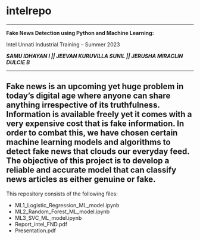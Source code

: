 # intelrepo
-------------------------------------------------------------------------------------------------------------------------------------------
**Fake News Detection using Python and Machine Learning:**

Intel Unnati Industrial Training – Summer 2023
 
 **_SAMU IDHAYAN I   ||
   JEEVAN KURUVILLA SUNIL   ||
   JERUSHA MIRACLIN DULCIE B_**
 
-------------------------------------------------------------------------------------------------------------------------------------------
Fake news is an upcoming yet huge problem in today’s digital age where anyone can share anything irrespective of its truthfulness. Information is available freely yet it comes with a very expensive cost that is fake information. In order to combat this, we have chosen certain machine learning models and algorithms to detect fake news that clouds our everyday feed. The objective of this project is to develop a reliable and accurate model that can classify news articles as either genuine or fake.
-------------------------------------------------------------------------------------------------------------------------------------------
This repository consists of the following files:
- ML1_Logistic_Regression_ML_model.ipynb
- ML2_Random_Forest_ML_model.ipynb
- ML3_SVC_ML_model.ipynb
- Report_intel_FND.pdf
- Presentation.pdf
